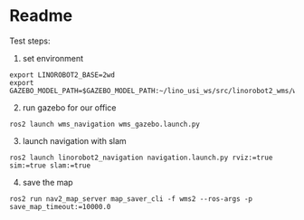# Readme
Test steps:

1. set environment

```
export LINOROBOT2_BASE=2wd
export GAZEBO_MODEL_PATH=$GAZEBO_MODEL_PATH:~/lino_usi_ws/src/linorobot2_wms/wms_navigation/models/
```

2. run gazebo for our office
```
ros2 launch wms_navigation wms_gazebo.launch.py
```

3. launch navigation with slam
```
ros2 launch linorobot2_navigation navigation.launch.py rviz:=true sim:=true slam:=true
```

4. save the map
```
ros2 run nav2_map_server map_saver_cli -f wms2 --ros-args -p save_map_timeout:=10000.0
```
